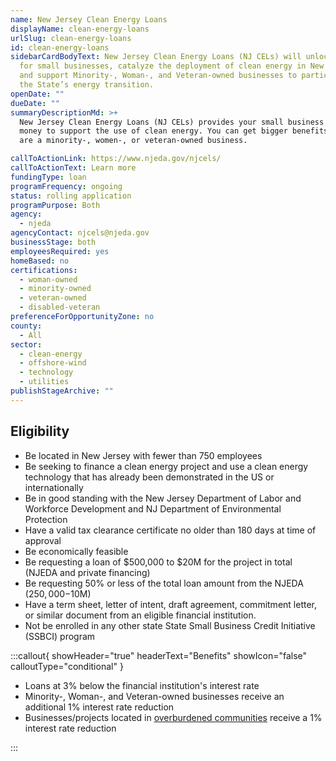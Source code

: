 ```yaml
---
name: New Jersey Clean Energy Loans
displayName: clean-energy-loans
urlSlug: clean-energy-loans
id: clean-energy-loans
sidebarCardBodyText: New Jersey Clean Energy Loans (NJ CELs) will unlock capital
  for small businesses, catalyze the deployment of clean energy in New Jersey,
  and support Minority-, Woman-, and Veteran-owned businesses to participate in
  the State’s energy transition.
openDate: ""
dueDate: ""
summaryDescriptionMd: >+
  New Jersey Clean Energy Loans (NJ CELs) provides your small business with
  money to support the use of clean energy. You can get bigger benefits if you
  are a minority-, women-, or veteran-owned business.

callToActionLink: https://www.njeda.gov/njcels/
callToActionText: Learn more
fundingType: loan
programFrequency: ongoing
status: rolling application
programPurpose: Both
agency:
  - njeda
agencyContact: njcels@njeda.gov
businessStage: both
employeesRequired: yes
homeBased: no
certifications:
  - woman-owned
  - minority-owned
  - veteran-owned
  - disabled-veteran
preferenceForOpportunityZone: no
county:
  - All
sector:
  - clean-energy
  - offshore-wind
  - technology
  - utilities
publishStageArchive: ""
---
```


## Eligibility

- Be located in New Jersey with fewer than 750 employees
- Be seeking to finance a clean energy project and use a clean energy technology that has already been demonstrated in the US or internationally
- Be in good standing with the New Jersey Department of Labor and Workforce Development and NJ Department of Environmental Protection
- Have a valid tax clearance certificate no older than 180 days at time of approval
- Be economically feasible
- Be requesting a loan of $500,000 to $20M for the project in total (NJEDA and private financing)
- Be requesting 50% or less of the total loan amount from the NJEDA ($250,000-$10M)
- Have a term sheet, letter of intent, draft agreement, commitment letter, or similar document from an eligible financial institution.
- Not be enrolled in any other state State Small Business Credit Initiative (SSBCI) program

:::callout{ showHeader="true" headerText="Benefits" showIcon="false" calloutType="conditional" }

- Loans at 3% below the financial institution's interest rate
- Minority-, Woman-, and Veteran-owned businesses receive an additional 1% interest rate reduction
- Businesses/projects located in [overburdened communities](https://dep.nj.gov/ej/communities/) receive a 1% interest rate reduction

:::
